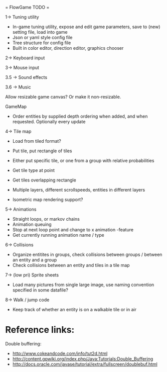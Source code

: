 = FlowGame TODO =

1-> Tuning utility
* In-game tuning utility, expose and edit game parameters, save to (new) setting file, load into game
* Json or yaml style config file
* Tree structure for config file
* Built in color editor, direction editor, graphics chooser


2-> Keyboard input


3-> Mouse input


3.5 -> Sound effects

3.6 -> Music


Allow resizable game canvas?  Or make it non-resizable.

GameMap
* Order entities by supplied depth ordering when added, and when requested.  Optionally every update

4-> Tile map
* Load from tiled format?
* Put tile, put rectangle of tiles
* Either put specific tile, or one from a group with relative probabilities
* Get tile type at point
* Get tiles overlapping rectangle
* Multiple layers, different scrollspeeds, entities in different layers

* Isometric map rendering support?




5-> Animations
* Straight loops, or markov chains
* Animation queuing
* Stop at next loop point and change to x animation -feature
* Get currently running animation name / type


6-> Collisions
* Organize entitites in groups, check collisions between groups / between an entity and a group
* Check collisions between an entity and tiles in a tile map


7-> (low pri) Sprite sheets
* Load many pictures from single large image, use naming convention specified in some datafile?


8-> Walk / jump code
* Keep track of whether an entity is on a walkable tile or in air




Reference links:
================

Double buffering:
* http://www.cokeandcode.com/info/tut2d.html
* http://content.gpwiki.org/index.php/Java:Tutorials:Double_Buffering
* http://docs.oracle.com/javase/tutorial/extra/fullscreen/doublebuf.html


